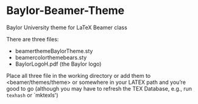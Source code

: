 # Baylor-Beamer-Theme
Baylor University theme for LaTeX Beamer class 

There are three files:
* beamerthemeBaylorTheme.sty
* beamercolorthemebears.sty
* BaylorLogoH.pdf (the Baylor logo)

Place all three file in the working directory or add them to <beamer/themes/theme> or somewhere in your LATEX path and you’re good
to go (although you may have to refresh the TEX Database, e.g., run `texhash` or `mktexls')
